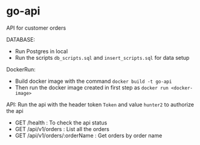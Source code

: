 # go-api
API for customer orders

DATABASE:
- Run Postgres in local 
- Run the scripts `db_scripts.sql` and `insert_scripts.sql` for data setup

DockerRun:
- Build docker image with the command `docker build -t go-api`
- Then run the docker image created in first step as `docker run <docker-image>`

API:
Run the api with the header token `Token` and value `hunter2` to authorize the api
- GET    /health                   : To check the api status
- GET    /api/v1/orders            : List all the orders
- GET    /api/v1/orders/:orderName : Get orders by order name
